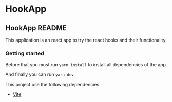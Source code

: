 # HookApp

## HookApp README

This application is an react app to try the react hooks and their functionality.

### Getting started

Before that you must run `yarn install` to install all dependencies of the app.

And finally you can run `yarn dev`

This project use the following dependencies:

- [Vite](<https://vitejs.dev/guide/>)
